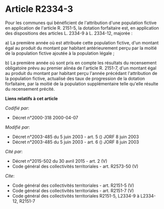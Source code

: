 # Article R2334-3

Pour les communes qui bénéficient de l'attribution d'une population fictive en application de l'article R. 2151-5, la
dotation forfaitaire est, en application des dispositions des articles L. 2334-9 à L. 2334-12, majorée :

a) La première année où est attribuée cette population fictive, d'un montant égal au produit du montant par habitant
antérieurement perçu par la moitié de la population fictive ajoutée à la population légale ;

b) La première année où sont pris en compte les résultats du recensement obligatoire prévu au premier alinéa de l'article R.
2151-7, d'un montant égal au produit du montant par habitant perçu l'année précédant l'attribution de la population fictive,
actualisé des taux de progression de la dotation forfaitaire, par la moitié de la population supplémentaire telle qu'elle
résulte du recensement précité.

**Liens relatifs à cet article**

_Codifié par_:

  - Décret n°2000-318 2000-04-07

_Modifié par_:

  - Décret n°2003-485 du 5 juin 2003 - art. 5 () JORF 8 juin 2003
  - Décret n°2003-485 du 5 juin 2003 - art. 6 () JORF 8 juin 2003

_Cité par_:

  - Décret n°2015-502 du 30 avril 2015 - art. 2 (V)
  - Code général des collectivités territoriales - art. R2573-50 (V)

_Cite_:

  - Code général des collectivités territoriales - art. R2151-5 (V)
  - Code général des collectivités territoriales - art. R2151-7 (V)
  - Code général des collectivités territoriales R2151-5, L2334-9 à L2334-12, R2151-7
